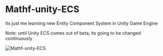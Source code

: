 # Mathf-unity-ECS
Its just me learning new Entity Component System in Unity Game Engine

Note: until Unity ECS comes out of beta, its going to be changed continuously 

![Mathf-unity-ECS](https://i.imgur.com/3sBU4pz.png)
